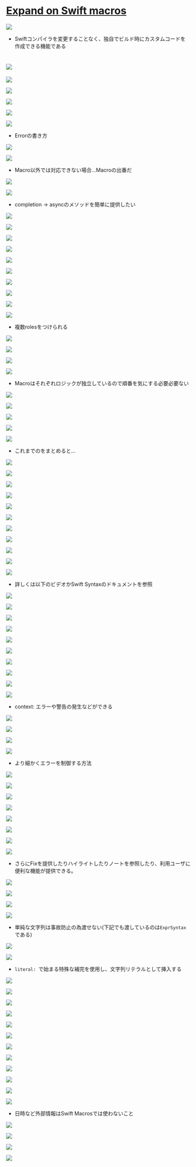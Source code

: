 # [Expand on Swift macros](https://developer.apple.com/videos/play/wwdc2023/10167)

![](https://i.imgur.com/CoKs1UH.jpeg)

- Swiftコンパイラを変更することなく、独自でビルド時にカスタムコードを作成できる機能である

# ![](https://i.imgur.com/iwADY5g.jpeg)
![](https://i.imgur.com/6nBZvUD.jpeg)

![](https://i.imgur.com/M9xLZNl.jpeg)

![](https://i.imgur.com/IkaRNP8.jpeg)

![](https://i.imgur.com/wT4mPYB.jpeg)

![](https://i.imgur.com/EI6AIn3.jpeg)

- Errorの書き方

![](https://i.imgur.com/ZdqPjrc.jpeg)

![](https://i.imgur.com/q0muz8B.jpeg)

- Macro以外では対応できない場合…Macroの出番だ

![](https://i.imgur.com/uKvMlPB.jpeg)
 
![](https://i.imgur.com/YKXeveA.jpeg)

- completion -> asyncのメソッドを簡単に提供したい

![](https://i.imgur.com/QWisqHH.jpeg)

![](https://i.imgur.com/LszYuih.jpeg)

![](https://i.imgur.com/DoV73nS.jpeg)

![](https://i.imgur.com/Wcq7U12.jpeg)

![](https://i.imgur.com/Pan0lGF.jpeg)

![](https://i.imgur.com/g7BIiDn.jpeg)

![](https://i.imgur.com/SWaRuZq.jpeg)

![](https://i.imgur.com/OluEzzz.jpeg)

![](https://i.imgur.com/MqZUDBw.jpeg)

![](https://i.imgur.com/Jap0ijx.jpeg)

- 複数rolesをつけられる

![](https://i.imgur.com/RzV9P4L.jpeg)

![](https://i.imgur.com/ZrWOuUM.jpeg)

![](https://i.imgur.com/NwgQiTi.jpeg)

![](https://i.imgur.com/QErDMJU.jpeg)

- Macroはそれぞれロジックが独立しているので順番を気にする必要必要ない

![](https://i.imgur.com/Ji3XipR.jpeg)

![](https://i.imgur.com/l69cZdZ.jpeg)

![](https://i.imgur.com/wWf7InF.jpeg)

![](https://i.imgur.com/P1b7fRu.jpeg)

![](https://i.imgur.com/gERcvwP.jpeg)

- これまでのをまとめると…

![](https://i.imgur.com/COE3Llf.jpeg)

![](https://i.imgur.com/kO9WpDM.jpeg)

![](https://i.imgur.com/SYUI4gV.jpeg)

![](https://i.imgur.com/QJy0geS.jpeg)

![](https://i.imgur.com/WLVNfzj.jpeg)

![](https://i.imgur.com/e2F3CAk.jpeg)

![](https://i.imgur.com/JdXCxOt.jpeg)

![](https://i.imgur.com/AMsPoxy.jpeg)

![](https://i.imgur.com/bOQQLhz.jpeg)

![](https://i.imgur.com/C60Zzc2.jpeg)

![](https://i.imgur.com/cpWbBqh.jpeg)

- 詳しくは以下のビデオかSwift Syntaxのドキュメントを参照

![](https://i.imgur.com/miatlXg.jpeg)

![](https://i.imgur.com/sl9giJP.jpeg)

![](https://i.imgur.com/eWnr4Pt.jpeg)

![](https://i.imgur.com/TUlfI6s.jpeg)

![](https://i.imgur.com/EGQXnK6.jpeg)

![](https://i.imgur.com/KHAA7co.jpeg)

![](https://i.imgur.com/exE4Mde.jpeg)

![](https://i.imgur.com/FIbyhD5.jpeg)

![](https://i.imgur.com/hhFC5OF.jpeg)

![](https://i.imgur.com/ZQ3OT5l.jpeg)

- context: エラーや警告の発生などができる

![](https://i.imgur.com/1jeqbdv.jpeg)

![](https://i.imgur.com/JgEe5TJ.jpeg)

![](https://i.imgur.com/nsE9jWN.jpeg)

![](https://i.imgur.com/lLZsDqJ.jpeg)

- より細かくエラーを制御する方法

![](https://i.imgur.com/QCZ0bOZ.jpeg)

![](https://i.imgur.com/uB23GV5.jpeg)

![](https://i.imgur.com/EQFwnZe.jpeg)

![](https://i.imgur.com/nyhRLIh.jpeg)

![](https://i.imgur.com/IuoDgtW.jpeg)

![](https://i.imgur.com/grzNShk.jpeg)

![](https://i.imgur.com/Sha9J4o.jpeg)

![](https://i.imgur.com/HiRE4Yt.jpeg)

- さらにFixを提供したりハイライトしたりノートを参照したり、利用ユーザに便利な機能が提供できる。

![](https://i.imgur.com/JqvnOGe.jpeg)

![](https://i.imgur.com/rxADx7W.jpeg)

![](https://i.imgur.com/rT0Eq6t.jpeg)

![](https://i.imgur.com/vL31eC4.jpeg)

- 単純な文字列は事故防止の為渡せない(下記でも渡しているのは`ExprSyntax`である)

![](https://i.imgur.com/21GaaYh.jpeg)

![](https://i.imgur.com/6kXnmZJ.jpeg)

- `literal: `で始まる特殊な補完を使用し、文字列リテラルとして挿入する

![](https://i.imgur.com/AuEsPKE.jpeg)

![](https://i.imgur.com/g2CTCry.jpeg)

![](https://i.imgur.com/6pvCSfr.jpeg)

![](https://i.imgur.com/gCNhL5X.jpeg)

![](https://i.imgur.com/2EwRPno.jpeg)

![](https://i.imgur.com/UsCLb7K.jpeg)

![](https://i.imgur.com/ZZcDGjR.jpeg)

![](https://i.imgur.com/djjLiYx.jpeg)

![](https://i.imgur.com/jxcKkuG.jpeg)

![](https://i.imgur.com/nRdwvRu.jpeg)

![](https://i.imgur.com/4JE8UlT.jpeg)

![](https://i.imgur.com/mm9R0Qr.jpeg)

- 日時など外部情報はSwift Macrosでは使わないこと

![](https://i.imgur.com/zUcVS6u.jpeg)

![](https://i.imgur.com/lFga0gM.jpeg)

![](https://i.imgur.com/YMvm6Ab.jpeg)

![](https://i.imgur.com/8q68G6V.jpeg)
